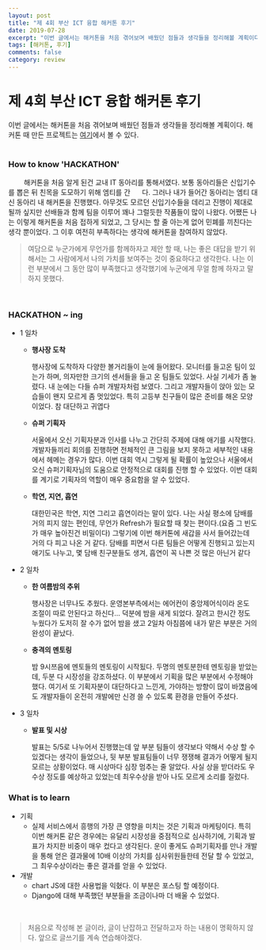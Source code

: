 ```yaml
---
layout: post
title: "제 4회 부산 ICT 융합 해커톤 후기"
date: 2019-07-28
excerpt: "이번 글에서는 해커톤을 처음 겪어보며 배웠던 점들과 생각들을 정리해볼 계획이다.  "
tags: [해커톤, 후기]
comments: false
category: review
---
```


# 제 4회 부산 ICT 융합 해커톤 후기


이번 글에서는 해커톤을 처음 겪어보며 배웠던 점들과 생각들을 정리해볼 계획이다. 해커톤 때 만든 프로젝트는 [여기](https://youtu.be/127MRVj1yC8)에서 볼 수 있다.
<br>
<br>


### How to know 'HACKATHON'

&nbsp; &nbsp; &nbsp; &nbsp; 해커톤을 처음 알게 된건 교내 IT 동아리를 통해서였다. 보통 동아리들은 신입기수를 뽑은 뒤 친목을 도모하기 위해 엠티를 간&nbsp; &nbsp; &nbsp; 다. 그러나 내가 들어간 동아리는 엠티 대신 동아리 내 해커톤을 진행했다. 아무것도 모르던 신입기수들을 데리고 진행이 제대로 될까 싶지만 선배들과 함께 팀을 이루어 꽤나 그럴듯한 작품들이 많이 나왔다. 어쨌든 나는 이렇게 해커톤을 처음 접하게 되었고, 그 당시는 할 줄 아는게 없어 민폐를 끼친다는 생각 뿐이었다.  그 이후 여전히 부족하다는 생각에 해커톤을 참여하지 않았다.

> 여담으로 누군가에게 무언가를 함께하자고 제안 할 때, 나는  좋은 대답을 받기 위해서는 그 사람에게서 나의 가치를  보여주는 것이 중요하다고 생각한다. 나는 이런 부분에서 그 동안 많이 부족했다고 생각했기에 누군에게 무얼 함께 하자고 말하지 못했다. 


<br>

### HACKATHON ~ ing

+ 1 일차

  + **행사장 도착**

    행사장에 도착하자 다양한 볼거리들이 눈에 들어왔다. 모니터를 들고온 팀이 있는가 하며, 의자만한 크기의 센서들을 들고 온 팀들도 있었다. 사실 기세가 좀 눌렸다. 내 눈에는 다들 슈퍼 개발자처럼 보였다. 그리고 개발자들이 앉아 있는 모습들이 왠지 모르게 좀 멋있었다. 특히 고등부 친구들이 많은 준비를 해온 모양이었다. 참 대단하고 귀엽다

  + **슈퍼 기획자**

    서울에서 오신 기획자분과 인사를 나누고 간단히 주제에 대해 애기를 시작했다. 개발자들끼리 회의를 진행하면 전체적인 큰 그림을 보지 못하고 세부적인 내용에서 헤메는 경우가 많다. 이번 대회 역시 그렇게 될 확률이 높았으나 서울에서 오신 슈퍼기획자님의 도움으로 안정적으로 대회를 진행 할 수 있었다. 이번 대회를 계기로 기획자의 역할이 매우 중요함을 알 수 있었다. 

  + **학연, 지연, 흡연**

    대한민국은 학연, 지연 그리고 흡연이라는 말이 있다. 나는 사실 평소에 담배를 거의 피지 않는 편인데, 무언가 Refresh가 필요할 때 찾는 편이다.(요즘 그 빈도가 매우 높아진건 비밀이다)  그렇기에 이번 해커톤에 새갑을 사서 들어갔는데 거의 다 피고 나온 거 같다. 담배를 피면서 다른 팀들은 어떻게 진행되고 있는지 애기도 나누고, 몇  담배 친구분들도 생겨, 흡연이 꼭  나쁜 것 많은 아닌거 같다

+ 2 일차

  + **한 여름밤의 추위**

    행사장은 너무나도 추웠다. 운영본부측에서는 에어컨이 중앙제어식이라 온도 조절이 따로 안된다고 하신다... 덕분에 밤을 새게 되었다. 잘려고 한시간 정도 누웠다가 도저히 잘 수가 없어 밤을 샜고 2일차 아침쯤에 내가 맡은 부분은 거의 완성이 끝났다.

  + **충격의 멘토링**

    밤 9시쯔음에 멘토들의 멘토링이 시작됬다. 두명의 멘토분한테 멘토링을 받았는데, 두분 다 시장성을 강조하셨다. 이 부분에서 기획을 많은 부분에서 수정해야 했다. 여기서 또 기획자분이 대단하다고 느낀게, 가야하는 방향이 많이 바꼈음에도 개발자들이 온전히 개발에만 신경 쓸 수 있도록 환경을 만들어 주셨다.

+ 3 일차

  + **발표 및 시상**

    발표는 5/5로 나누어서 진행했는데 앞 부분 팀들이 생각보다 약해서 수상 할 수 있겠다는 생각이 들었으나, 뒷 부분 발표팀들이 너무 쟁쟁해 결과가 어떻게 될지 모르는 상황이었다. 매 시상마다 심장 멈추는 줄 알았다. 사실 상을 받더라도 우수상 정도를 예상하고 있었는데 최우수상을 받아 나도 모르게 소리를 질렀다.



### What is to learn

+ 기획
  + 실제 서비스에서 흥행의 가장 큰 영향을 미치는 것은 기획과 마케팅이다. 특히 이번 해커톤 같은 경우에는 유달리 시장성을 중점적으로 심사하기에, 기획과 발표가 차지한 비중이 매우 컸다고 생각된다. 운이 좋게도 슈퍼기획자를 만나 개발을 통해 얻은 결과물에 10배 이상의 가치를 심사위원들한테 전달 할 수 있었고, 그  최우수상이라는 좋은 결과를 얻을 수 있었다.
+ 개발
  + chart JS에 대한 사용법을 익혔다.  이 부분은 포스팅 할 예정이다.
  + Django에 대해 부족했던 부분들을 조금이나마 더 배울 수 있었다.

<br>

> 처음으로 작성해 본 글이라,  글이 난잡하고 전달하고자 하는 내용이 명확하지 않다.  앞으로 글쓰기를 계속 연습해야겠다.
